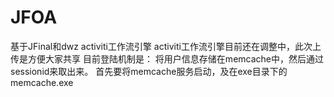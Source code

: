 JFOA
====

基于JFinal和dwz activiti工作流引擎
activiti工作流引擎目前还在调整中，此次上传是方便大家共享
目前登陆机制是：
将用户信息存储在memcache中，然后通过sessionid来取出来。
首先要将memcache服务启动，及在exe目录下的memcache.exe